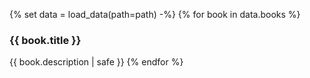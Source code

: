 {% set data = load_data(path=path) -%}
{% for book in data.books %}
### {{ book.title }}

{{ book.description | safe }}
{% endfor %}